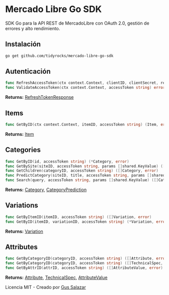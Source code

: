 # Mercado Libre Go SDK

SDK Go para la API REST de MercadoLibre con OAuth 2.0, gestión de errores y alto rendimiento.

## Instalación

```bash
go get github.com/tidyrocks/mercado-libre-go-sdk
```

## Autenticación

```go
func RefreshAccessToken(ctx context.Context, clientID, clientSecret, refreshToken string) (*RefreshTokenResponse, error)
func ValidateAccessToken(ctx context.Context, accessToken string) error
```

**Returns:** [RefreshTokenResponse](auth/types.go#L12)

## Items

```go
func GetByID(ctx context.Context, itemID, accessToken string) (Item, error)
```

**Returns:** [Item](items/types.go#L6)

## Categories

```go
func GetByID(id, accessToken string) (*Category, error)
func GetBySite(siteID, accessToken string, params []shared.KeyValue) ([]Category, error)
func GetChildren(categoryID, accessToken string) ([]Category, error)
func PredictCategory(siteID, title, accessToken string, params []shared.KeyValue) ([]CategoryPrediction, error)
func Search(query, accessToken string, params []shared.KeyValue) ([]Category, error)
```

**Returns:** [Category](categories/types.go#L4), [CategoryPrediction](categories/types.go#L17)

## Variations

```go
func GetByItemID(itemID, accessToken string) ([]Variation, error)
func GetByID(itemID, variationID, accessToken string) (*Variation, error)
```

**Returns:** [Variation](variations/types.go#L6)

## Attributes

```go
func GetByCategoryID(categoryID, accessToken string) ([]Attribute, error)     // attrs
func GetByCategoryID(categoryID, accessToken string) ([]TechnicalSpec, error) // attr_groups  
func GetByAttrID(attrID, accessToken string) ([]AttributeValue, error)       // attr_values
```

**Returns:** [Attribute](attrs/types.go#L4), [TechnicalSpec](attr_groups/types.go#L4), [AttributeValue](attr_values/types.go#L4)

Licencia MIT - Creado por [Gus Salazar](https://www.linkedin.com/in/gussalazar/)
